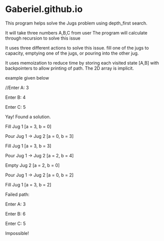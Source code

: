 # Gaberiel.github.io
This program helps solve the Jugs problem using depth_first search.

It will take three numbers A,B,C from user
The program will calculate through recursion to solve this issue

It uses three different actions to solve this issue. fill one of the jugs to capacity,
emptying one of the jugs, or pouring into the other jug.

It uses memoization to reduce time by storing each visited state [A,B] with backpointers to allow printing of path.
The 2D array is implicit.

example given below

//Enter A: 3

Enter B: 4

Enter C: 5

Yay! Found a solution.

Fill Jug 1 [a = 3, b = 0]

Pour Jug 1 -> Jug 2 [a = 0, b = 3]

Fill Jug 1 [a = 3, b = 3]

Pour Jug 1 -> Jug 2 [a = 2, b = 4]

Empty Jug 2 [a = 2, b = 0]

Pour Jug 1 -> Jug 2 [a = 0, b = 2]

Fill Jug 1 [a = 3, b = 2]

Failed path:

Enter A: 3

Enter B: 6

Enter C: 5

Impossible!
